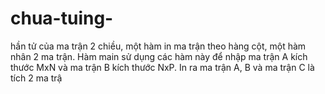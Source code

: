 # chua-tuing-
hần tử của ma trận 2 chiều, một hàm in ma trận theo hàng cột, một hàm nhân 2 ma trận. Hàm main sử dụng các hàm này để nhập ma trận A kích thước MxN và ma trận B kích thước NxP. In ra ma trận A, B và ma trận C là tích 2 ma trậ
